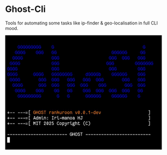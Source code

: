 # Ghost-Cli

Tools for automating some tasks like ip-finder & geo-localisation in full CLI mood.

![Screenshot](Screenshot_20250514-210326_1.png)